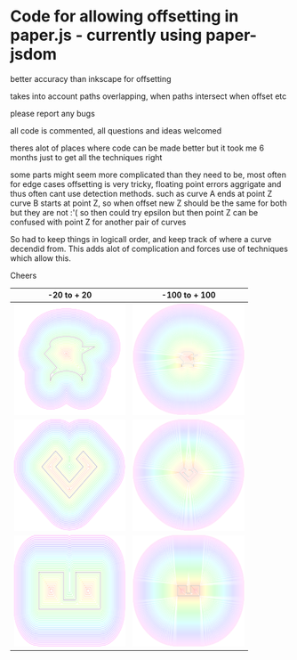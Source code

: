 
# Code for allowing offsetting in paper.js - currently using paper-jsdom

better accuracy than inkscape for offsetting

takes into account paths overlapping, when paths intersect when offset etc

please report any bugs

all code is commented, all questions and ideas welcomed

theres alot of places where code can be made better but it took me 6 months just to get all the techniques right

some parts might seem more complicated than they need to be, most often for edge cases
offsetting is very tricky, floating point errors aggrigate and thus often cant use detection methods.
such as curve A ends at point Z curve B starts at point Z, so when offset new Z should be the same for both
but they are not :'( so then could try epsilon but then point Z can be confused with point Z for another pair of curves

So had to keep things in logicall order, and keep track of where a curve decendid from. This adds alot of complication and forces use
of techniques which allow this.

Cheers

-20 to + 20  | -100 to + 100
------------ | -------------
<img src="/example1-10.svg" width="200" height="200" />|<img src="/example1-100.svg" width="200" height="200" />
<img src="/example2-10.svg" width="200" height="200" />|<img src="/example2-100.svg" width="200" height="200" />
<img src="/example3-10.svg" width="200" height="200" />|<img src="/example3-100.svg" width="200" height="200" />
